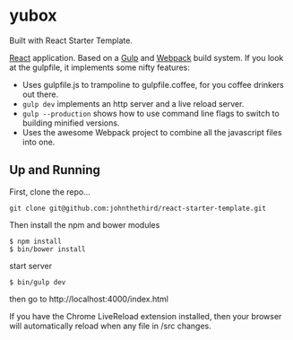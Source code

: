 # yubox

Built with React Starter Template.

[React](http://facebook.github.io/react/) application. Based on a [Gulp](http://gulpjs.com/) and [Webpack](http://webpack.github.io/) build system. If you look at the gulpfile, it implements some nifty features:

* Uses gulpfile.js to trampoline to gulpfile.coffee, for you coffee drinkers out there.
* `gulp dev` implements an http server and a live reload server.
* `gulp --production` shows how to use command line flags to switch to building minified versions.
* Uses the awesome Webpack project to combine all the javascript files into one.

## Up and Running
First, clone the repo...

`git clone git@github.com:johnthethird/react-starter-template.git`

Then install the npm and bower modules

```
$ npm install
$ bin/bower install
```

start server
```
$ bin/gulp dev
```

then go to http://localhost:4000/index.html


If you have the Chrome LiveReload extension installed, then your browser will automatically reload when any file in /src changes.
